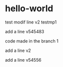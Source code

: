# hello-world
test  modif line v2
testmp1

add a line v545483


code made in the branch 1

add a line v2

add a line v54556
